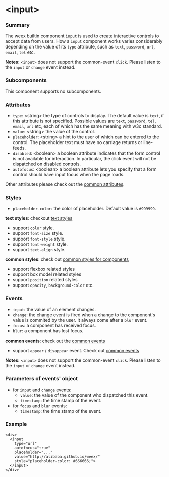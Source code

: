 # &lt;input&gt;

### Summary

The weex builtin component ``input`` is used to create interactive controls to accept data from users. How a ``input`` component works varies considerably depending on the value of its ``type`` attribute, such as ``text``, ``password``, ``url``, ``email``, ``tel`` etc.

**Notes:** `<input>` does not support the common-event `click`. Please listen to the `input` or `change` event instead.

### Subcomponents

This component supports no subcomponents.

### Attributes

- `type`: &lt;string&gt; the type of controls to display. The default value is ``text``, if this attribute is not specified. Possible values are ``text``, ``password``, ``tel``, ``email``, ``url`` etc, each of which has the same meaning with w3c standard.
- `value`: &lt;string&gt; the value of the control.
- `placeholder`: &lt;string&gt; a hint to the user of which can be entered to the control. The placeholder text must have no carriage returns or line-feeds.
- `disabled`: &lt;boolean&gt; a boolean attribute indicates that the form control is not available for interaction. In particular, the click event will not be dispatched on disabled controls.
- `autofocus`: &lt;boolean&gt; a boolean attribute lets you specify that a form control should have input focus when the page loads.

Other attributes please check out the [common attributes](/references/common-attrs.md).

### Styles

- `placeholder-color`: the color of placeholder. Default value is ``#999999``.

**text styles**: checkout [text styles](/references/text-style.md)

- support `color` style.
- support `font-size` style.
- support `font-style` style.
- support `font-weight` style.
- support `text-align` style.


**common styles**: check out [common styles for components](/references/common-style.md)

- support flexbox related styles
- support box model related styles
- support ``position`` related styles
- support ``opacity``, ``background-color`` etc.

### Events

- `input`: the value of an element changes.
- `change`: the change event is fired when a change to the component's value is commited by the user. It always come after a ``blur`` event.
- `focus`: a component has received focus.
- `blur`: a component has lost focus.

**common events**: check out the [common events](/references/common-event.md)

- support `appear` / `disappear` event. Check out [common events](/references/common-event.md)

**Notes:** `<input>` does not support the common-event `click`. Please listen to the `input` or `change` event instead.

### Parameters of events' object

- for ``input`` and ``change`` events:
  - `value`: the value of the component who dispatched this event.
  - `timestamp`: the time stamp of the event.
- for ``focus`` and ``blur`` events:
  - `timestamp`: the time stamp of the event.

### Example

```
<div>
  <input
    type="url"
    autofocus="true"
    placeholder="..."
    value="http://alibaba.github.io/weex/"
    style="placeholder-color: #666666;">
  </input>
</div>
```
